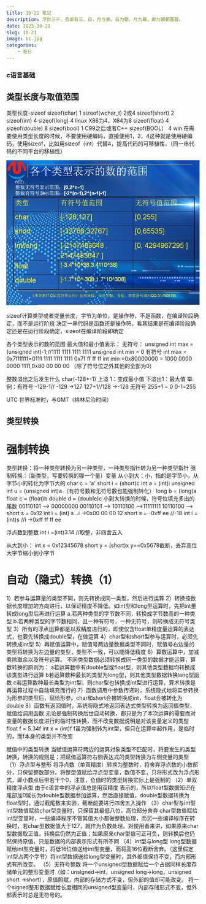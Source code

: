 ```yaml
---
title: 10-21 笔记
description: 浮世三千，吾爱有三，日，月与卿。日为朝，月为幕，卿为朝朝暮暮。
date: 2025-10-21
slug: 10-21
image: bi.jpg
categories:
    - 每日
---
```

### c语言基础
## 类型长度与取值范围
   类型长度-sizeof
    sizeof(char)   1
    sizeof(wchar_t)   2或4
    sizeof(short)   2
    sizeof(int)    4 
    sizeof(long)   4         linux X86为4，X64为8
    sizeof(float)  4
    sizeof(double)   8
    sizeof(bool)   1        	C99之后或者C++
    sizeof(BOOL）  4         win 
在需要使用类型长度的时候，不要使用硬编码，直接使用1，2，4这种就是使用硬编码，使用sizeof，比如用sizeof（int）代替4，提高代码的可移植性，（同一串代码的不同平台的移植性）  
  
![Photo by lei](leixing.png)  
  
sizeof计算类型或者变量长度，字节为单位，是操作符，不是函数，在编译阶段确定，而不是运行阶段
决定一串代码是函数还是操作符，看其结果是在编译阶段确定还是在运行阶段确定，sizeof在编译阶段即确定
 
各个类型表示的数的范围
最大值和最小值表示：
无符号：
unsigned int max = (unsigned int)-1;//1111 1111 1111 1111
unsigned int min = 0
有符号
int max =  0x7fffffff=0111 1111 1111 1111 0x7f ff ff ff
int min =0x80000000 =  1000 0000 0000 1111,0x80 00 00 00      （除了符号位之外其他的全部为0）

整数溢出之后发生什么
char(-128*-1) 上溢 1：变成最小值
下溢出1：最大值
举例：有符号 -129-1// -129  ->127        127+1//128 ->-128
      无符号  255+1 = 0   0-1=255

UTC 世界标准时，与GMT（格林尼治时间）
    
## 类型转换
# 强制转换
类型转换：将一种类型转换为另一种类型，一种类型指针转为另一种类型指针
强制转换：（新类型，写要转换的哪一个量）变量
从小到大：小，指的是字节小，从字节小的转化为字节大的
char c = 'a'
short i = (short)c
int a = (int)i
unsigned int u = (unsigned int)a （有符号数和无符号数也能强制转化）
long b = (long)a
float c = (float)b
double d = (double)c
小到大转换的时候，符号位填充多出的尾数
00110101 --> 00000000 00110101 -->
10110100 -->11111111 10110100 -->
short s = 0x12
int i = (int) s ..i ->0x00 00 00 12
short s = -0xff ee //-18
int i = (int)s //i ->0xff ff ff ee

浮点数到整数
int i =(int)3.14 //取整，非四舍五入

从大到小：
int x = 0x12345678
short y = (short)x
y==0x5678截断，丢弃高位       大字节缩小到小字节

# 自动（隐式）转换（1）
1）若参与运算量的类型不同，则先转换成同一类型，然后进行运算
2）转换按数据长度增加的方向进行，以保证精度不降低。如int型和long型运算时，先把int量转成long型后再进行运算
a.若两种类型的字节数不同，转换成字节数高的一种类型
b.若两种类型的字节数相同，且一种有符号，一种无符号，则转换成无符号类型
3）所有的浮点运算都是以双精度进行的，即使仅含float单精度量运算的表达式，也要先转换成double型，在做运算
4）char型和short型参与运算时，必须先转换成int型
5）再赋值运算中，赋值号两边量数据类型不同时，赋值号右边量的类型将转换为左边量的类型，类型不一致，可以能降低精度
6）算数运算中，加减乘除取余以及符号运算。
不同类型数据必须转换成同一类型的数据才能运算，算数转换的原则为：
a若运算数中有double型或float型，则其他类型数据均转换成该类型进行运算
b若运算数种最长的类型为long型，则其他类型数据转换lang型函数
c若运算数种最长类型为int型，则char型也转换成int型进行运算，算术转换是再运算过程中自动填充而行的
7）函数调用中参数传递时，系统隐式地将实参转换为形参的类型后，赋给形参。char和short会被转换成int，float会被转化为double
8）函数有返回值时，系统将隐式地返回表达式类型转换为返回值类型，赋值给调用函数
无论是强制转换后世自动转换，都只是为了本次运算的需要而对变量的数据长度进行的临时性转换，而不改变数据说明是对该变量定义的类型
float f = 5.34f
int x = (int)f
f虽为强制转为int型，但只在运算中起作用，是临时的，而f本身的类型并不改变

赋值中的类型转换
当赋值运算符两边的运算对象类型不匹配时，将要发生的类型转换，转换的规则是：把赋值运算符右侧表达式的类型转换为左侧变量的类型
（1）浮点型与整形
将浮点数（单双精度）转换为整数时，将舍弃浮点数的小数部分，只保留整数部分。将整型值赋给浮点型变量，数值不变，只将形式改为浮点形式，即小数点后带若干个0，注意，负值时的类型转换实际上是强制的
（2）单双精度浮点型
由于c语言中的浮点值总是用双精度 表示的，所以float型数据知识在尾部加0延长为double型数据参加运算，然后直接赋值，double型数据转换为float型时，通过截尾数来实验，截断前要进行四舍五入操作
（3）char型与int型
int型数值赋给char型变量时，只保留其最低八位，高位部分舍弃
char型数值赋给int型变量时，一些编译程序不管其值大小都做整数处理，而另一些编译程序在转换时，若char型数据值大于127，就作为负数处理。对使用者来讲，如果原来char型数据取正值，转换后仍然为正值；如果原来char型值可正可负，则转换后也仍然保持原值，只是数据的内部表示形式有所不同
（4）int型与long型
long型数据赋给int型变量时，将低16位值送给int型变量，而将高16位截断舍弃。（这里假定int型占两个字节）将int型数据送给long型变量时，其外部值保持不变，而内部形式有所改变。
（5）无符号整数
将一个unsigned型数据赋给一个占据同样长度存储单元的整形变量时（如：unsigned->int，unsigned long->long，unsigned short ->short），原值照赋，内部的存储方式不变，但外部的值却可能改变。
将一个signed整形数据赋给长度相同的unsigned型变量时，内部存储形式不变，但外部表示时总是无符号的。





